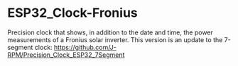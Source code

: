# ESP32_Clock-Fronius
Precision clock that shows, in addition to the date and time, the power measurements of a Fronius solar inverter.
This version is an update to the 7-segment clock: https://github.com/J-RPM/Precision_Clock_ESP32_7Segment
